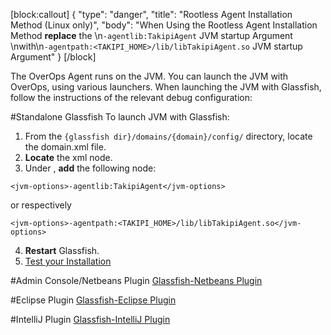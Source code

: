 [block:callout]
{
  "type": "danger",
  "title": "Rootless Agent Installation Method (Linux only)",
  "body": "When Using the Rootless Agent Installation Method **replace** the \n```-agentlib:TakipiAgent``` JVM startup Argument \nwith\n```-agentpath:<TAKIPI_HOME>/lib/libTakipiAgent.so``` JVM startup Argument"
}
[/block]

The OverOps Agent runs on the JVM. You can launch the JVM with OverOps, using various launchers. When launching the JVM with Glassfish, follow the instructions of the relevant debug configuration:

 

#Standalone Glassfish
To launch JVM with Glassfish:

1. From the ```{glassfish dir}/domains/{domain}/config/``` directory, locate the domain.xml file.
2. **Locate** the <java-config> xml node.
3. Under <java-config>, **add** the following <jvm-options> node:
```
<jvm-options>-agentlib:TakipiAgent</jvm-options>
```
or respectively
```
<jvm-options>-agentpath:<TAKIPI_HOME>/lib/libTakipiAgent.so</jvm-options>
```
4. **Restart** Glassfish.
5. [Test your Installation](doc:test-your-installation) 
 

#Admin Console/Netbeans Plugin
[Glassfish-Netbeans Plugin](doc:netbeans#section-netbeans-glassfish-plugin) 
 

#Eclipse Plugin
[Glassfish-Eclipse Plugin](doc:eclipse#section-glassfish-eclipse-plugin) 
 

#IntelliJ Plugin
[Glassfish-IntelliJ Plugin](doc:intellij#section-glassfish-intellij-plugin)